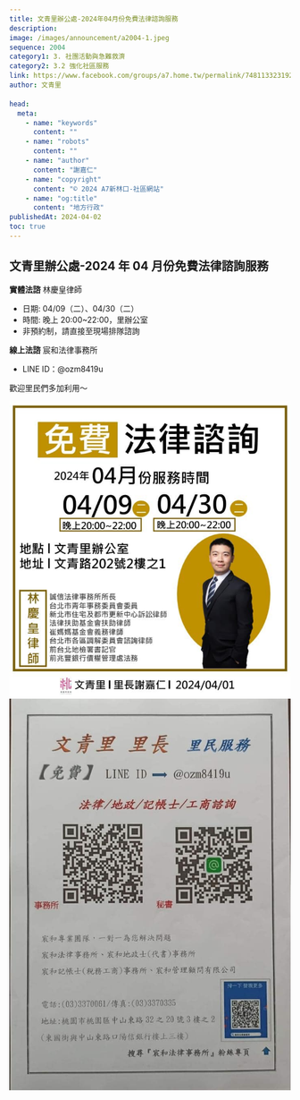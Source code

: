 ```yaml
---
title: 文青里辦公處-2024年04月份免費法律諮詢服務
description:
image: /images/announcement/a2004-1.jpeg
sequence: 2004
category1: 3. 社團活動與急難救濟
category2: 3.2 強化社區服務
link: https://www.facebook.com/groups/a7.home.tw/permalink/7481133231925645/
author: 文青里

head:
  meta:
    - name: "keywords"
      content: ""
    - name: "robots"
      content: ""
    - name: "author"
      content: "謝嘉仁"
    - name: "copyright"
      content: "© 2024 A7新林口-社區網站"
    - name: "og:title"
      content: "地方行政"
publishedAt: 2024-04-02
toc: true
---
```


## 文青里辦公處-2024 年 04 月份免費法律諮詢服務

**實體法諮** 林慶皇律師

- 日期: 04/09（二）、04/30（二）
- 時間: 晚上 20:00~22:00，里辦公室
- 非預約制，請直接至現場排隊諮詢

**線上法諮** 宸和法律事務所

- LINE ID：@ozm8419u

歡迎里民們多加利用～

![a2004-1.jpeg](/images/announcement/a2004-1.jpeg)
![a2004-2.jpeg](/images/announcement/a2004-2.jpeg)

